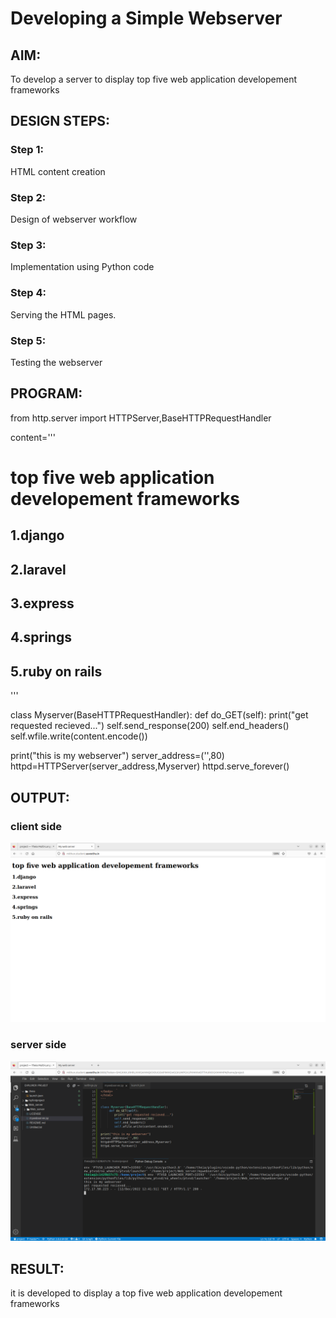 # Developing a Simple Webserver
## AIM:
To develop a server to display top five web application developement frameworks

## DESIGN STEPS:
### Step 1: 
HTML content creation
### Step 2:
Design of webserver workflow
### Step 3:
Implementation using Python code
### Step 4:
Serving the HTML pages.
### Step 5:
Testing the webserver

## PROGRAM:
from http.server import HTTPServer,BaseHTTPRequestHandler

content='''
<!doctype html>
<html>
<head>
<title> My web server</title>
</head>
<body>
<h1>top five web application developement frameworks</h1>
<h2>1.django</h2>
<h2>2.laravel</h2>
<h2>3.express</h2>
<h2>4.springs</h2>
<h2>5.ruby on rails</h2>
</body>
</html>
'''

class Myserver(BaseHTTPRequestHandler):
     def do_GET(self):
        print("get requested recieved...")
        self.send_response(200)
        self.end_headers()
        self.wfile.write(content.encode())

print("this is my webserver")
server_address=('',80)
httpd=HTTPServer(server_address,Myserver)
httpd.serve_forever()





## OUTPUT:
### client side
![Alt Text](./image/client.PNG)
### server side
![Alt Text](./image/server.PNG)

## RESULT:
it is developed to display a top five web application developement frameworks
